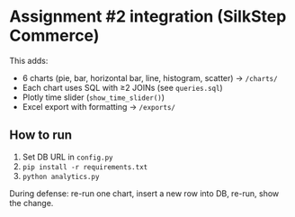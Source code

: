 # Assignment #2 integration (SilkStep Commerce)

This adds:
- 6 charts (pie, bar, horizontal bar, line, histogram, scatter) → `/charts/`
- Each chart uses SQL with ≥2 JOINs (see `queries.sql`)
- Plotly time slider (`show_time_slider()`)
- Excel export with formatting → `/exports/`

## How to run
1) Set DB URL in `config.py`
2) `pip install -r requirements.txt`
3) `python analytics.py`

During defense: re-run one chart, insert a new row into DB, re-run, show the change.